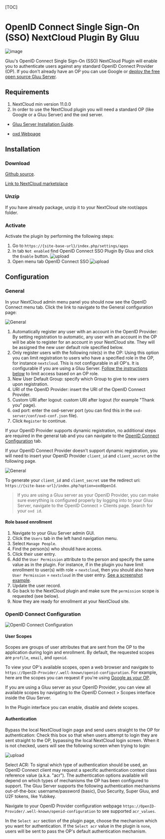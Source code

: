 [TOC]

# OpenID Connect Single Sign-On (SSO) NextCloud Plugin By Gluu

![image](https://raw.githubusercontent.com/GluuFederation/nextcloud-oxd-plugin/master/plugin.jpg)

Gluu's OpenID Connect Single Sign-On (SSO) NextCloud Plugin will enable you to authenticate users against any standard OpenID Connect Provider (OP). If you don't already have an OP you can use Google or [deploy the free open source Gluu Server](https://gluu.org/docs/deployment).  

## Requirements
1. NextCloud min version 11.0.0
2. In order to use the NextCloud plugin you will need a standard OP (like Google or a Gluu Server) and the oxd server.

* [Gluu Server Installation Guide](https://www.gluu.org/docs/deployment/).

* [oxd Webpage](https://oxd.gluu.org)


## Installation
 
### Download

[Github source](https://github.com/GluuFederation/nextcloud-oxd-plugin/master/gluusso.zip).

[Link to NextCloud marketplace](https://apps.nextcloud.com/apps/openid_connect_sso)

### Unzip 
If you have already package, unzip it to your NextCloud site root/apps folder.

### Activate 

Activate the plugin by performing the following steps:
 
1. Go to `https://{site-base-url}/index.php/settings/apps`
2. In tab `Not enabled` find OpenID Connect SSO Plugin By Gluu and click the `Enable` button.
![upload](https://raw.githubusercontent.com/GluuFederation/nextcloud-oxd-plugin/master/docu/1.png) 
3. Open menu tab OpenID Connect SSO
![upload](https://raw.githubusercontent.com/GluuFederation/nextcloud-oxd-plugin/master/docu/2.png) 

## Configuration

### General
 
In your NextCloud admin menu panel you should now see the OpenID Connect menu tab. Click the link to navigate to the General configuration  page:

![General](https://raw.githubusercontent.com/GluuFederation/nextcloud-oxd-plugin/master/docu/3.png) 

1. Automatically register any user with an account in the OpenID Provider: By setting registration to automatic, any user with an account in the OP will be able to register for an account in your NextCloud site. They will be assigned the new user default role specified below.
2. Only register users with the following role(s) in the OP: Using this option you can limit registration to users who have a specified role in the OP, for instance `nextcloud`. This is not configurable in all OP's. It is configurable if you are using a Gluu Server. [Follow the instructions below](#role-based-enrollment) to limit access based on an OP role. 
3. New User Default Group: specify which Group to give to new users upon registration.  
4. URI of the OpenID Provider: insert the URI of the OpenID Connect Provider.
5. Custom URI after logout: custom URI after logout (for example "Thank you" page).
6. oxd port: enter the oxd-server port (you can find this in the `oxd-server/conf/oxd-conf.json` file).
7. Click `Register` to continue.

If your OpenID Provider supports dynamic registration, no additional steps are required in the general tab and you can navigate to the [OpenID Connect Configuration](#openid-connect-configuration) tab. 

If your OpenID Connect Provider doesn't support dynamic registration, you will need to insert your OpenID Provider `client_id` and `client_secret` on the following page.

![General](https://raw.githubusercontent.com/GluuFederation/nextcloud-oxd-plugin/master/docu/4.png) 

To generate your `client_id` and `client_secret` use the redirect uri: `https://{site-base-url}/index.php?option=oxdOpenId`.

> If you are using a Gluu server as your OpenID Provider, you can make sure everything is configured properly by logging into to your Gluu Server, navigate to the OpenID Connect > Clients page. Search for your `oxd id`.

#### Role based enrollment

1. Navigate to your Gluu Server admin GUI. 
2. Click the `Users` tab in the left hand navigation menu. 
3. Select `Manage People`. 
4. Find the person(s) who should have access. 
5. Click their user entry. 
6. Add the `User Permission` attribute to the person and specify the same value as in the plugin. For instance, if in the plugin you have limit enrollment to user(s) with role = `nextcloud`, then you should also have `User Permission` = `nextcloud` in the user entry. [See a screenshot example](https://cloud.githubusercontent.com/assets/5271048/19735932/2c3817c4-9b73-11e6-9d59-ace7ecdfed41.png).
7. Update the user record. 
8. Go back to the NextCloud plugin and make sure the `permission` scope is requested (see below). 
9. Now they are ready for enrollment at your NextCloud site. 

### OpenID Connect Configuration

![OpenID Connect Configuration](https://raw.githubusercontent.com/GluuFederation/nextcloud-oxd-plugin/master/docu/5.png)

#### User Scopes

Scopes are groups of user attributes that are sent from the OP to the application during login and enrollment. By default, the requested scopes are `profile`, `email`, and `openid`.  

To view your OP's available scopes, open a web browser and navigate to `https://OpenID-Provider/.well-known/openid-configuration`. For example, here are the scopes you can request if you're using [Google as your OP](https://accounts.google.com/.well-known/openid-configuration). 

If you are using a Gluu server as your OpenID Provider, you can view all available scopes by navigating to the OpenID Connect > Scopes interface inside the Gluu Server. 

In the Plugin interface you can enable, disable and delete scopes. 

#### Authentication

Bypass the local NextCloud login page and send users straight to the OP for authentication: Check this box so that when users attempt to login they are sent straight to the OP, bypassing the local NextCloud login screen. When it is not checked, users will see the following screen when trying to login: 

![upload](https://raw.githubusercontent.com/GluuFederation/nextcloud-oxd-plugin/master/docu/6.png) 

Select ACR: To signal which type of authentication should be used, an OpenID Connect client may request a specific authentication context class reference value (a.k.a. "acr"). The authentication options available will depend on which types of mechanisms the OP has been configured to support. The Gluu Server supports the following authentication mechanisms out-of-the-box: username/password (basic), Duo Security, Super Gluu, and U2F tokens, like Yubikey.  

Navigate to your OpenID Provider configuration webpage `https://OpenID-Provider/.well-known/openid-configuration` to see supported `acr_values`. 

In the `Select acr` section of the plugin page, choose the mechanism which you want for authentication. If the `Select acr` value in the plugin is `none`, users will be sent to pass the OP's default authentication mechanism.

